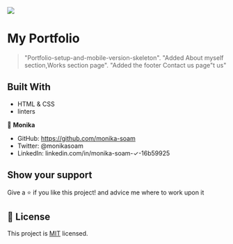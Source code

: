 ![](https://img.shields.io/badge/Microverse-blueviolet)
# My Portfolio

> "Portfolio-setup-and-mobile-version-skeleton".
"Added About myself section,Works section page".
"Added the footer Contact us page"t us"


## Built With

- HTML & CSS
- linters

👤 **Monika**

- GitHub: https://github.com/monika-soam
- Twitter: @monikasoam
- LinkedIn: linkedin.com/in/monika-soam-✓-16b59925


## Show your support

Give a ⭐️ if you like this project! and advice me where to work upon it


## 📝 License

This project is [MIT](./MIT.md) licensed.

